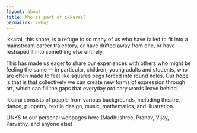 ```yaml
---
layout: about
title: Who is part of ikkarai?
permalink: /who/
---
```



<p>
ikkarai, this shore, is a refuge to so many of us who have failed to fit into a mainstream career trajectory, or have drifted away from one, or have reshaped it into something else entirely.

This has made us eager to share our experiences with others who might be feeling the same — in particular, children, young adults and students, who are often made to feel like  squares pegs forced into round holes. Our hope is that is that collectively we can create  new forms of expression through art, which can fill the gaps that everyday ordinary words leave behind.
</p>


ikkarai consists of people from various backgrounds, including theatre, dance, puppetry, textile design, music, mathematics, and illustration.


LINKS to our personal webpages here (Madhushree, Pranav, Vijay, Parvathy, and anyone else)

